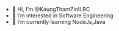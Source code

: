 - 👋 Hi, I’m @KaungThantZinILBC
- 👀 I’m interested in Software Engineering
- 🌱 I’m currently learning NodeJs,Java

<!---
KaungThantZinILBC/KaungThantZinILBC is a ✨ special ✨ repository because its `README.md` (this file) appears on your GitHub profile.
You can click the Preview link to take a look at your changes.
--->
